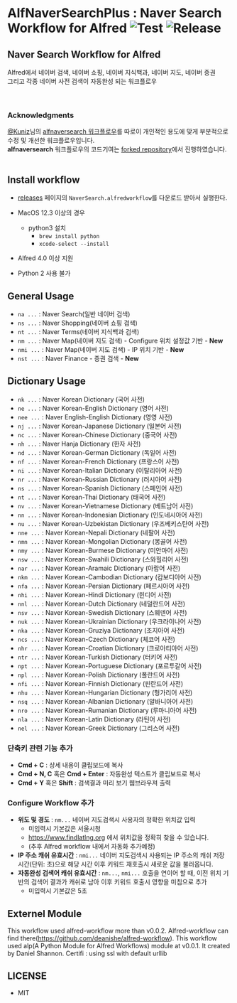 AlfNaverSearchPlus : Naver Search Workflow for Alfred ![Test](../../actions/workflows/test-naver-ac.yml/badge.svg) ![Release](../../actions/workflows/release.yml/badge.svg)
==============

Naver Search Workflow for Alfred
---------------------------------

Alfred에서 네이버 검색, 네이버 쇼핑, 네이버 지식백과, 네이버 지도, 네이버 증권    
그리고 각종 네이버 사전 검색이 자동완성 되는 워크플로우
<br>  
<br>  
### **Acknowledgments**
[@Kuniz](https://github.com/Kuniz)님의 [alfnaversearch 워크플로우](https://github.com/Kuniz/alfnaversearch)를 따로이 개인적인 용도에 맞게 부분적으로 수정 및 개선한 워크플로우입니다.  
**alfnaversearch** 워크플로우의 코드기여는 [forked repository](https://github.com/inchanS/alfnaversearch)에서 진행하였습니다.    
<br>  

Install workflow
--------------

- [releases](../../releases/latest) 페이지의 `NaverSearch.alfredworkflow`를 다운로드 받아서 실행한다.

- MacOS 12.3 이상의 경우
  - python3 설치
    - `brew install python`
    - `xcode-select --install`

- Alfred 4.0 이상 지원
- Python 2 사용 불가


General Usage
--------------
* `na ...`  : Naver Search(일반 네이버 검색)
* `ns ...`  : Naver Shopping(네이버 쇼핑 검색)
* `nt ...`  : Naver Terms(네이버 지식백과 검색)
* `nm ...` : Naver Map(네이버 지도 검색) - Configure 위치 설정값 기반 - **New**
* `nmi ...` : Naver Map(네이버 지도 검색) - IP 위치 기반 - **New**
* `nst ...` : Naver Finance - 증권 검색 - **New**

Dictionary Usage
--------------
* `nk ...` : Naver Korean Dictionary (국어 사전)
* `ne ...` : Naver Korean-English Dictionary (영어 사전)
* `nee ...` : Naver English-English Dictionary (영영 사전)
* `nj ...` : Naver Korean-Japanese Dictionary (일본어 사전)
* `nc ...` : Naver Korean-Chinese Dictionary (중국어 사전)
* `nh ...` : Naver Hanja Dictionary (한자 사전)
* `nd ...` : Naver Korean-German Dictionary (독일어 사전)
* `nf ...` : Naver Korean-French Dictionary (프랑스어 사전)
* `ni ...` : Naver Korean-Italian Dictionary (이탈리아어 사전)
* `nr ...` : Naver Korean-Russian Dictionary (러시아어 사전)
* `ns ...` : Naver Korean-Spanish Dictionary (스페인어 사전)
* `nt ...` : Naver Korean-Thai Dictionary (태국어 사전)
* `nv ...` : Naver Korean-Vietnamese Dictionary (베트남어 사전)
* `nn ...` : Naver Korean-Indonesian Dictionary (인도네시아어 사전)
* `nu ...` : Naver Korean-Uzbekistan Dictionary (우즈베키스탄어 사전)
* `nne ...` : Naver Korean-Nepali Dictionary (네팔어 사전)
* `nmn ...` : Naver Korean-Mongolian Dictionary (몽골어 사전)
* `nmy ...` : Naver Korean-Burmese Dictionary (미안마어 사전)
* `nsw ...` : Naver Korean-Swahili Dictionary (스와힐리어 사전)
* `nar ...` : Naver Korean-Aramaic Dictionary (아랍어 사전)
* `nkm ...` : Naver Korean-Cambodian Dictionary (캄보디아어 사전)
* `nfa ...` : Naver Korean-Persian Dictionary (페르시아어 사전)
* `nhi ...` : Naver Korean-Hindi Dictionary (힌디어 사전)
* `nnl ...` : Naver Korean-Dutch Dictionary (네덜란드어 사전)
* `nsv ...` : Naver Korean-Swedish Dictionary (스웨덴어 사전)
* `nuk ...` : Naver Korean-Ukrainian Dictionary (우크라이나어 사전)
* `nka ...` : Naver Korean-Gruziya Dictionary (조지아어 사전)
* `ncs ...` : Naver Korean-Czech Dictionary (체코어 사전)
* `nhr ...` : Naver Korean-Croatian Dictionary (크로아티아어 사전)
* `ntr ...` : Naver Korean-Turkish Dictionary (터키어 사전)
* `npt ...` : Naver Korean-Portuguese Dictionary (포르투갈어 사전)
* `npl ...` : Naver Korean-Polish Dictionary (폴란드어 사전)
* `nfi ...` : Naver Korean-Finnish Dictionary (핀란드어 사전)
* `nhu ...` : Naver Korean-Hungarian Dictionary (헝가리어 사전)
* `nsq ...` : Naver Korean-Albanian Dictionary (알바니아어 사전)
* `nro ...` : Naver Korean-Rumanian Dictionary (루마니아어 사전)
* `nla ...` : Naver Korean-Latin Dictionary (라틴어 사전)
* `nel ...` : Naver Korean-Greek Dictionary (그리스어 사전)


### 단축키 관련 기능 추가
* **Cmd + C** : 상세 내용이 클립보드에 복사
* **Cmd + N, C** 혹은 **Cmd + Enter** : 자동완성 텍스트가 클립보드로 복사
* **Cmd + Y** 혹은 **Shift** : 검색결과 미리 보기 웹브라우져 출력

### Configure Workflow 추가
- **위도 및 경도** : `nm...` 네이버 지도검색시 사용자의 정확한 위치값 입력
  - 미입력시 기본값은 서울시청
  - https://www.findlatlng.org 에서 위치값을 정확히 찾을 수 있습니다. 
  - (추후 Alfred workflow 내에서 자동화 추가예정)
- **IP 주소 캐쉬 유효시간** : `nmi...` 네이버 지도검색시 사용되는 IP 주소의 캐쉬 저장 시간(단위: 초)으로 해당 시간 이후 키워드 재호출시 새로운 값을 불러옵니다. 
- **자동완성 검색어 캐쉬 유효시간** : `nm...`, `nmi...` 호출을 연이어 할 때, 이전 위치 기반의 검색어 결과가 캐쉬로 남아 이후 키워드 호출시 영향을 미침으로 추가
  - 미입력시 기본값은 5초   


Externel Module
--------------
 This workflow used alfred-workflow more than v0.0.2. Alfred-workflow can find there(https://github.com/deanishe/alfred-workflow).
 This workflow used alp(A Python Module for Alfred Workflows) module at v0.0.1. It created by Daniel Shannon. 
 Certifi : using ssl with default urllib

LICENSE
--------------
 - MIT
